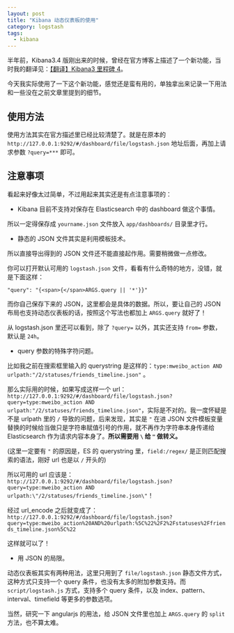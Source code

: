 ```yaml
---
layout: post
title: "Kibana 动态仪表板的使用"
category: logstash
tags:
  - kibana
---
```


半年前，Kibana3.4 版刚出来的时候，曾经在官方博客上描述了一个新功能，当时我的翻译见：[【翻译】Kibana3 里程碑 4](/2014/01/15/kibana3-milestone4-20131105/)。

今天我实际使用了一下这个新功能，感觉还是蛮有用的，单独拿出来记录一下用法和一些没在之前文章里提到的细节。

## 使用方法

使用方法其实在官方描述里已经比较清楚了。就是在原本的 `http://127.0.0.1:9292/#/dashboard/file/logstash.json` 地址后面，再加上请求参数 `?query=***` 即可。

## 注意事项

看起来好像太过简单，不过用起来其实还是有点注意事项的：

* Kibana 目前不支持对保存在 Elasticsearch 中的 dashboard 做这个事情。

所以一定得保存成 `yourname.json` 文件放入 `app/dashboards/` 目录里才行。

* 静态的 JSON 文件其实是利用模板技术。

所以直接导出得到的 JSON 文件还不能直接起作用。需要稍微做一点修改。

你可以打开默认可用的 `logstash.json` 文件，看看有什么奇特的地方，没错，就是下面这样：

    "query": "{<span>{</span>ARGS.query || '*'}}"

而你自己保存下来的 JSON，这里都会是具体的数据。所以，要让自己的 JSON 布局也支持动态仪表板的话，按照这个写法也都加上 `ARGS.query` 就好了！

从 logstash.json 里还可以看到，除了 `?query=` 以外，其实还支持 `from=` 参数，默认是 `24h`。

* query 参数的特殊字符问题。

比如我之前在搜索框里输入的 querystring 是这样的：`type:mweibo_action AND urlpath:"/2/statuses/friends_timeline.json"` 。

那么实际用的时候，如果写成这样一个 url：`http://127.0.0.1:9292/#/dashboard/file/logstash.json?query=type:mweibo_action AND urlpath:"/2/statuses/friends_timeline.json"`，实际是不对的。我一度怀疑是不是 urlpath 里的 `/` 导致的问题，后来发现，其实是 `"` 在进 JSON 文件模板变量替换的时候给当做只是字符串赋值引号的作用，就不再作为字符串本身传递给 Elasticsearch 作为请求内容本身了。**所以需要用 `\` 给 `"` 做转义。**

(这里一定要有 `"` 的原因是，ES 的 querystring 里，`field:/regex/` 是正则匹配搜索的语法，刚好 url 也是以 `/` 开头的)

所以可用的 url 应该是：`http://127.0.0.1:9292/#/dashboard/file/logstash.json?query=type:mweibo_action AND urlpath:\"/2/statuses/friends_timeline.json\"`！

经过 url_encode 之后就变成了：`http://127.0.0.1:9292/#/dashboard/file/logstash.json?query=type:mweibo_action%20AND%20urlpath:%5C%22%2F2%2Fstatuses%2Ffriends_timeline.json%5C%22`

这样就可以了！

* 用 JSON 的局限。

动态仪表板其实有两种用法，这里只用到了 `file/logstash.json` 静态文件方式，这种方式只支持一个 query 条件，也没有太多的附加参数支持。而 `script/logstash.js` 方式，支持多个 query 条件，以及 index、pattern、interval、timefield 等更多的参数选项。

当然，研究一下 angularjs 的用法，给 JSON 文件里也加上 `ARGS.query` 的 `split` 方法，也不算太难。
